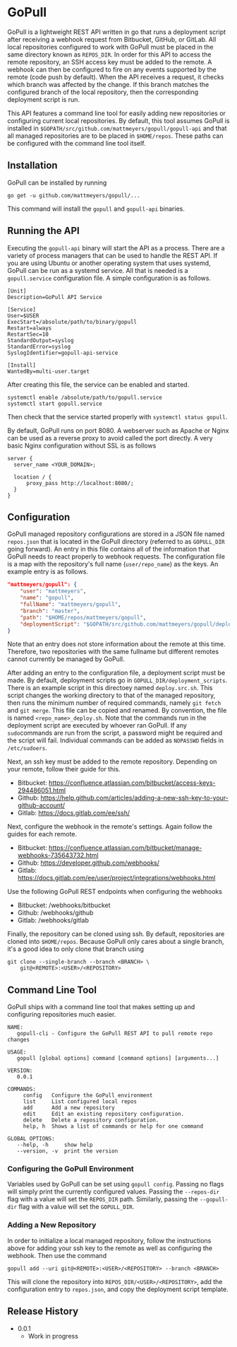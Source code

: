 # GoPull

GoPull is a lightweight REST API written in go that runs a deployment script after receiving a webhook request from Bitbucket, GitHub, or GitLab. All local repositories configured to work with GoPull must be placed in the same directory known as `REPOS_DIR`. In order for this API to access the remote repository, an SSH access key must be added to the remote. A webhook can then be configured to fire on any events supported by the remote (code push by default). When the API receives a request, it checks which branch was affected by the change. If this branch matches the configured branch of the local repository, then the corresponding deployment script is run.

This API features a command line tool for easily adding new repositories or configuring current local repositories. By default, this tool assumes GoPull is installed in `$GOPATH/src/github.com/mattmeyers/gopull/gopull-api` and that all managed repositories are to be placed in `$HOME/repos`.  These paths can be configured with the command line tool itself.

## Installation

GoPull can be installed by running

```
go get -u github.com/mattmeyers/gopull/...
```

This command will install the `gopull` and `gopull-api` binaries.

## Running the API

Executing the `gopull-api` binary will start the API as a process. There are a variety of process managers that can be used to handle the REST API. If you are using Ubuntu or another operating system that uses systemd, GoPull can be run as a systemd service. All that is needed is a `gopull.service` configuration file. A simple configuration is as follows.

```
[Unit]
Description=GoPull API Service

[Service]
User=$USER
ExecStart=/absolute/path/to/binary/gopull
Restart=always
RestartSec=10
StandardOutput=syslog
StandardError=syslog
SyslogIdentifier=gopull-api-service

[Install]
WantedBy=multi-user.target
```

After creating this file, the service can be enabled and started.

```
systemctl enable /absolute/path/to/gopull.service
systemctl start gopull.service
```

Then check that the service started properly with `systemctl status gopull`.

By default, GoPull runs on port 8080. A webserver such as Apache or Nginx can be used as a reverse proxy to avoid called the port directly. A very basic Nginx configuration without SSL is as follows

```
server {
  server_name <YOUR_DOMAIN>;

  location / {
      proxy_pass http://localhost:8080/;
  }
}
```

## Configuration

GoPull managed repository configurations are stored in a JSON file named `repos.json` that is located in the GoPull directory (referred to as `GOPULL_DIR` going forward). An entry in this file contains all of the information that GoPull needs to react properly to webhook requests. The configuration file is a map with the repository's full name (`user/repo_name`) as the keys. An example entry is as follows.

```json
"mattmeyers/gopull": {
    "user": "mattmeyers",
    "name": "gopull",
    "fullName": "mattmeyers/gopull",
    "branch": "master",
    "path": "$HOME/repos/mattmeyers/gopull",
    "deploymentScript": "$GOPATH/src/github.com/mattmeyers/gopull/deployment_scripts/gopull_deploy.sh"
}
```

Note that an entry does not store information about the remote at this time. Therefore, two repositories with the same fullname but different remotes cannot currently be managed by GoPull.

After adding an entry to the configuration file, a deployment script must be made. By default, deployment scripts go in `GOPULL_DIR/deployment_scripts`. There is an example script in this directoey named `deploy.src.sh`. This script changes the working directory to that of the managed repository, then runs the minimum number of required commands, namely `git fetch` and `git merge`. This file can be copied and renamed. By convention, the file is named `<repo_name>_deploy.sh`. Note that the commands run in the deployment script are executed by whoever ran GoPull. If any `sudo`commands are run from the script, a password might be required and the script will fail. Individual commands can be added as `NOPASSWD` fields in `/etc/sudoers`.

Next, an ssh key must be added to the remote repository. Depending on your remote, follow their guide for this.

- Bitbucket: https://confluence.atlassian.com/bitbucket/access-keys-294486051.html
- Github: https://help.github.com/articles/adding-a-new-ssh-key-to-your-github-account/
- Gitlab: https://docs.gitlab.com/ee/ssh/

Next, configure the webhook in the remote's settings. Again follow the guides for each remote.

- Bitbucket: https://confluence.atlassian.com/bitbucket/manage-webhooks-735643732.html
- Github: https://developer.github.com/webhooks/
- Gitlab: https://docs.gitlab.com/ee/user/project/integrations/webhooks.html

Use the following GoPull REST endpoints when configuring the webhooks

- Bitbucket: /webhooks/bitbucket
- Github: /webhooks/github
- Gitlab: /webhooks/gitlab

Finally, the repository can be cloned using ssh. By default, repositories are cloned into `$HOME/repos`. Because GoPull only cares about a single branch, it's a good idea to only clone that branch using

```
git clone --single-branch --branch <BRANCH> \
    git@<REMOTE>:<USER>/<REPOSITORY>
```

## Command Line Tool

GoPull ships with a command line tool that makes setting up and configuring repositories much easier.

```
NAME:
   gopull-cli - Configure the GoPull REST API to pull remote repo changes

USAGE:
   gopull [global options] command [command options] [arguments...]

VERSION:
   0.0.1

COMMANDS:
     config   Configure the GoPull environment
     list     List configured local repos
     add      Add a new repository
     edit     Edit an existing repository configuration.
     delete   Delete a repository configuration.
     help, h  Shows a list of commands or help for one command

GLOBAL OPTIONS:
   --help, -h     show help
   --version, -v  print the version
```

### Configuring the GoPull Environment

Variables used by GoPull can be set using `gopull config`.  Passing no flags will simply print the currently configured values.  Passing the `--repos-dir` flag with a value will set the `REPOS_DIR` path. Similarly, passing the `--gopull-dir` flag with a value will set the `GOPULL_DIR`.

### Adding a New Repository

In order to initialize a local managed repository, follow the instructions above for adding your ssh key to the remote as well as configuring the webhook.  Then use the command

```
gopull add --uri git@<REMOTE>:<USER>/<REPOSITORY> --branch <BRANCH>
```

This will clone the repository into `REPOS_DIR/<USER>/<REPOSITORY>`, add the configuration entry to `repos.json`, and copy the deployment script template.

## Release History

* 0.0.1
    * Work in progress